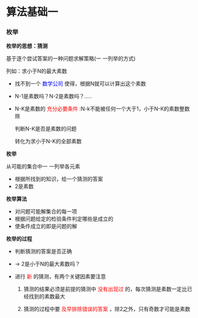 # 算法基础一

### 枚举

**枚举的思想：猜测**

基于逐个尝试答案的一种问题求解策略(一 一列举的方式)

列如：求小于N的最大素数

+ 找不到一个 <font color="blue"> 数学公司 </font> 使得，根据N就可以计算出这个素数

+ N-1是素数吗？N-2是素数吗？.....

+ N-K是素数的 <font color="red">充分必要条件</font> :N-k不能被任何一个大于1，小于N-K的素数整数除

  判断N-K是否是素数的问题

  转化为求小于N-K的全部素数

**枚举**

从可能的集合中一 一列举各元素

+ 根据所找到的知识，给一个猜测的答案
+ 2是素数

**枚举算法**

+ 对问题可能解集合的每一项
+ 根据问题给定的检验条件判定哪些是成立的
+ 使条件成立的即是问题的解

**枚举的过程**

+ 判断猜测的答案是否正确

+ -> 2是小于N的最大素数吗？

+ 进行 <font color="red">新 </font>的猜测，有两个关键因素要注意

  1. 猜测的结果必须是前提的猜测中<font color="red"> 没有出现过</font> 的，每次猜测是素数一定比已经找到的素数最大

  2. 猜测的过程中要 <font color="red">及早排除错误的答案 </font> ，除2之外，只有奇数才可能是素数